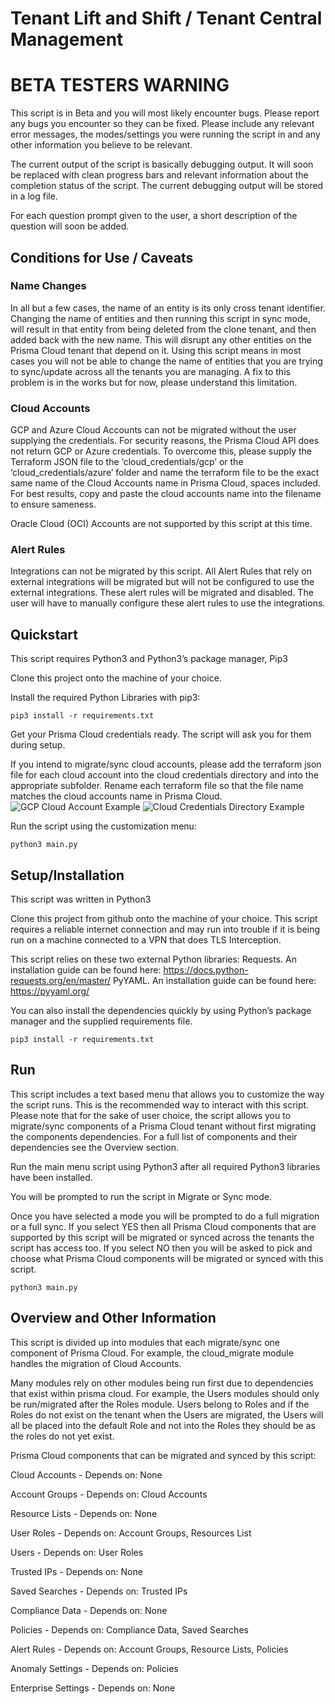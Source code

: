 # Tenant Lift and Shift / Tenant Central Management

# BETA TESTERS WARNING

This script is in Beta and you will most likely encounter bugs. Please report any bugs you encounter so they can be fixed. Please include any relevant error messages, the modes/settings you were running the script in and any other information you believe to be relevant.

The current output of the script is basically debugging output. It will soon be replaced with clean progress bars and relevant information about the completion status of the script. The current debugging output will be stored in a log file.

For each question prompt given to the user, a short description of the question will soon be added.

## Conditions for Use / Caveats

### Name Changes

In all but a few cases, the name of an entity is its only cross tenant identifier. Changing the name of entities and then running this script in sync mode, will result in that entity from being deleted from the clone tenant, and then added back with the new name. This will disrupt any other entities on the Prisma Cloud tenant that depend on it. Using this script means in most cases you will not be able to change the name of entities that you are trying to sync/update across all the tenants you are managing. A fix to this problem is in the works but for now, please understand this limitation.

### Cloud Accounts

GCP and Azure Cloud Accounts can not be migrated without the user supplying the credentials. For security reasons, the Prisma Cloud API does not return GCP or Azure credentials. To overcome this, please supply the Terraform JSON file to the ‘cloud_credentials/gcp’ or the ‘cloud_credentials/azure’ folder and name the terraform file to be the exact same name of the Cloud Accounts name in Prisma Cloud, spaces included. For best results, copy and paste the cloud accounts name into the filename to ensure sameness.

Oracle Cloud (OCI) Accounts are not supported by this script at this time.

### Alert Rules

Integrations can not be migrated by this script. All Alert Rules that rely on external integrations will be migrated but will not be configured to use the external integrations. These alert rules will be migrated and disabled. The user will have to manually configure these alert rules to use the integrations.

## Quickstart

This script requires Python3 and Python3’s package manager, Pip3

Clone this project onto the machine of your choice.

Install the required Python Libraries with pip3:

`pip3 install -r requirements.txt`

Get your Prisma Cloud credentials ready. The script will ask you for them during setup.

If you intend to migrate/sync cloud accounts, please add the terraform json file for each cloud account into the cloud credentials directory and into the appropriate subfolder. Rename each terraform file so that the file name matches the cloud accounts name in Prisma Cloud.
![GCP Cloud Account Example](https://github.com/adam-hamsuth/pc-migration-managment/blob/main/images/gcp_cloud_account.png?raw=true)
![Cloud Credentials Directory Example](https://github.com/adam-hamsuth/pc-migration-managment/blob/main/images/cloud_cred_dir.png?raw=true)

Run the script using the customization menu:

`python3 main.py`

## Setup/Installation

This script was written in Python3

Clone this project from github onto the machine of your choice. This script requires a reliable internet connection and may run into trouble if it is being run on a machine connected to a VPN that does TLS Interception.

This script relies on these two external Python libraries:
Requests. An installation guide can be found here: https://docs.python-requests.org/en/master/
PyYAML. An installation guide can be found here: https://pyyaml.org/

You can also install the dependencies quickly by using Python’s package manager and the supplied requirements file.

`pip3 install -r requirements.txt`

## Run

This script includes a text based menu that allows you to customize the way the script runs. This is the recommended way to interact with this script. Please note that for the sake of user choice, the script allows you to migrate/sync components of a Prisma Cloud tenant without first migrating the components dependencies. For a full list of components and their dependencies see the Overview section. 

Run the main menu script using Python3 after all required Python3 libraries have been installed.

You will be prompted to run the script in Migrate or Sync mode.

Once you have selected a mode you will be prompted to do a full migration or a full sync. If you select YES then all Prisma Cloud components that are supported by this script will be migrated or synced across the tenants the script has access too. If you select NO then you will be asked to pick and choose what Prisma Cloud components will be migrated or synced with this script.

`python3 main.py`

## Overview and Other Information

This script is divided up into modules that each migrate/sync one component of Prisma Cloud. For example, the cloud_migrate module handles the migration of Cloud Accounts.

Many modules rely on other modules being run first due to dependencies that exist within prisma cloud. For example, the Users modules should only be run/migrated after the Roles module. Users belong to Roles and if the Roles do not exist on the tenant when the Users are migrated, the Users will all be placed into the default Role and not into the Roles they should be as the roles do not yet exist.

Prisma Cloud components that can be migrated and synced by this script:

Cloud Accounts - 	Depends on: None

Account Groups - 	Depends on: Cloud Accounts

Resource Lists - 	Depends on: None

User Roles - 		Depends on: Account Groups, Resources List

Users - 		Depends on: User Roles

Trusted IPs - 		Depends on: None

Saved Searches -	Depends on: Trusted IPs

Compliance Data -	Depends on: None

Policies - 		Depends on: Compliance Data, Saved Searches

Alert Rules - 		Depends on: Account Groups, Resource Lists, Policies

Anomaly Settings - 	Depends on: Policies

Enterprise Settings - 	Depends on: None
